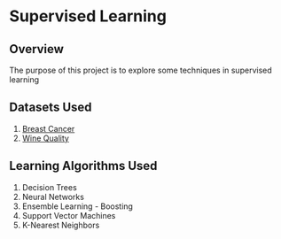 # Supervised Learning

## Overview
The purpose of this project is to explore some techniques in supervised learning

## Datasets Used
1) [Breast Cancer](https://archive.ics.uci.edu/ml/datasets/Breast+Cancer+Wisconsin+%28Diagnostic%29)
2) [Wine Quality](https://archive.ics.uci.edu/ml/datasets/Wine+Quality)

## Learning Algorithms Used
1) Decision Trees
2) Neural Networks
3) Ensemble Learning - Boosting
4) Support Vector Machines
5) K-Nearest Neighbors
